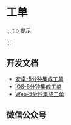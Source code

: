 # 工单

::: tip 提示

:::

## 开发文档

* [安卓-5分钟集成工单](https://github.com/xiaper/android/tree/master/ticket)
* [iOS-5分钟集成工单](https://github.com/xiaper/ios/tree/master/ticket)
* [Web-5分钟集成工单](https://github.com/xiaper/web/tree/master/ticket)

## 微信公众号

<!-- <img :src="$withBase('/image/qrcode_xiaperio_430.jpg')" style="width:250px;"/> -->

<!-- ## 参考 -->
